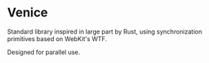 # Venice

Standard library inspired in large part by Rust, using synchronization primitives based on WebKit's WTF.

Designed for parallel use.
